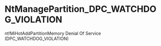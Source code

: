 # NtManagePartition_DPC_WATCHDOG_VIOLATION
nt!MiHotAddPartitionMemory Denial Of Service (DPC_WATCHDOG_VIOLATION)
